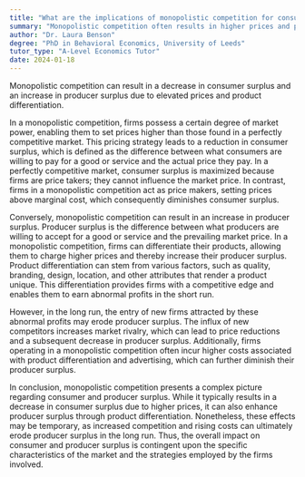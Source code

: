 ```yaml
---
title: "What are the implications of monopolistic competition for consumer and producer surplus?"
summary: "Monopolistic competition often results in higher prices and product differentiation, leading to decreased consumer surplus and increased producer surplus."
author: "Dr. Laura Benson"
degree: "PhD in Behavioral Economics, University of Leeds"
tutor_type: "A-Level Economics Tutor"
date: 2024-01-18
---
```


Monopolistic competition can result in a decrease in consumer surplus and an increase in producer surplus due to elevated prices and product differentiation.

In a monopolistic competition, firms possess a certain degree of market power, enabling them to set prices higher than those found in a perfectly competitive market. This pricing strategy leads to a reduction in consumer surplus, which is defined as the difference between what consumers are willing to pay for a good or service and the actual price they pay. In a perfectly competitive market, consumer surplus is maximized because firms are price takers; they cannot influence the market price. In contrast, firms in a monopolistic competition act as price makers, setting prices above marginal cost, which consequently diminishes consumer surplus.

Conversely, monopolistic competition can result in an increase in producer surplus. Producer surplus is the difference between what producers are willing to accept for a good or service and the prevailing market price. In a monopolistic competition, firms can differentiate their products, allowing them to charge higher prices and thereby increase their producer surplus. Product differentiation can stem from various factors, such as quality, branding, design, location, and other attributes that render a product unique. This differentiation provides firms with a competitive edge and enables them to earn abnormal profits in the short run.

However, in the long run, the entry of new firms attracted by these abnormal profits may erode producer surplus. The influx of new competitors increases market rivalry, which can lead to price reductions and a subsequent decrease in producer surplus. Additionally, firms operating in a monopolistic competition often incur higher costs associated with product differentiation and advertising, which can further diminish their producer surplus.

In conclusion, monopolistic competition presents a complex picture regarding consumer and producer surplus. While it typically results in a decrease in consumer surplus due to higher prices, it can also enhance producer surplus through product differentiation. Nonetheless, these effects may be temporary, as increased competition and rising costs can ultimately erode producer surplus in the long run. Thus, the overall impact on consumer and producer surplus is contingent upon the specific characteristics of the market and the strategies employed by the firms involved.
    